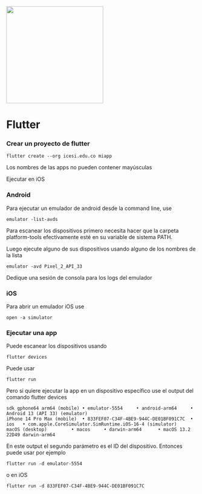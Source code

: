 <img width="256" src="https://www.icesi.edu.co/launiversidad/images/La_universidad/logo_icesi.png">

# Flutter

### Crear un proyecto de flutter
```
flutter create --org icesi.edu.co miapp
```

Los nombres de las apps no pueden contener mayúsculas

Ejecutar en iOS



### Android
Para ejecutar un emulador de android desde la command line, use
```
emulator -list-avds
```
Para escanear los dispositivos primero necesita hacer que la carpeta platform-tools efectivamente esté en su variable de sistema PATH.

Luego ejecute alguno de sus dispositivos usando alguno de los nombres de la lista
```
emulator -avd Pixel_2_API_33
```
Dedique una sesión de consola para los logs del emulador

### iOS
Para abrir un emulador iOS use
```
open -a simulator
```

### Ejecutar una app

Puede escanear los dispositivos usando
```
flutter devices 
```

Puede usar 
```
flutter run
```

Pero si quiere ejecutar la app en un dispositivo específico use el output del comando flutter devices
```
sdk gphone64 arm64 (mobile) • emulator-5554     • android-arm64     • Android 13 (API 33) (emulator)
iPhone 14 Pro Max (mobile)  • 833FEF07-C34F-4BE9-944C-DE01BF091C7C  • ios   • com.apple.CoreSimulator.SimRuntime.iOS-16-4 (simulator)
macOS (desktop)         • macos     • darwin-arm64      • macOS 13.2 22D49 darwin-arm64
```
En este output el segundo parámetro es el ID del dispositivo. Entonces puede usar por ejemplo
```
flutter run -d emulator-5554
```
o en iOS
```
flutter run -d 833FEF07-C34F-4BE9-944C-DE01BF091C7C
```
